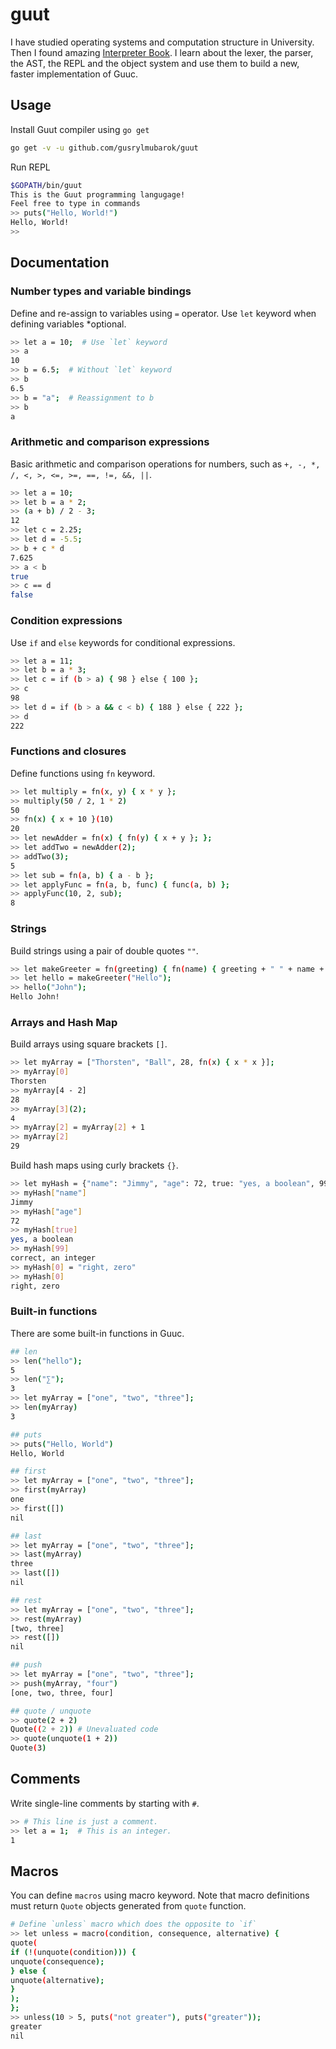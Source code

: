 # guut

I have studied operating systems and computation structure in University. Then I found amazing [Interpreter Book](https://interpreterbook.com/).
I learn about the lexer, the parser, the AST, the REPL and the object system and use them to build a new, faster implementation of Guuc.

## Usage

Install Guut compiler using `go get`
```bash
go get -v -u github.com/gusrylmubarok/guut
```

Run REPL
```bash 
$GOPATH/bin/guut
This is the Guut programming langugage!
Feel free to type in commands
>> puts("Hello, World!")
Hello, World!
>>
```


## Documentation

### Number types and variable bindings

Define and re-assign to variables using `=` operator.
Use `let` keyword when defining variables *optional.
```bash
>> let a = 10;  # Use `let` keyword
>> a
10
>> b = 6.5;  # Without `let` keyword
>> b
6.5
>> b = "a";  # Reassignment to b
>> b
a
```

### Arithmetic and comparison expressions

Basic arithmetic and comparison operations for numbers,
such as `+, -, *, /, <, >, <=, >=, ==, !=, &&, ||`.

```bash
>> let a = 10;
>> let b = a * 2;
>> (a + b) / 2 - 3;
12
>> let c = 2.25;
>> let d = -5.5;
>> b + c * d
7.625
>> a < b
true
>> c == d
false
```

### Condition expressions

Use `if` and `else` keywords for conditional expressions.

```bash
>> let a = 11;
>> let b = a * 3;
>> let c = if (b > a) { 98 } else { 100 };
>> c
98
>> let d = if (b > a && c < b) { 188 } else { 222 };
>> d
222
```

### Functions and closures

Define functions using `fn` keyword.

```bash
>> let multiply = fn(x, y) { x * y };
>> multiply(50 / 2, 1 * 2)
50
>> fn(x) { x + 10 }(10)
20
>> let newAdder = fn(x) { fn(y) { x + y }; };
>> let addTwo = newAdder(2);
>> addTwo(3);
5
>> let sub = fn(a, b) { a - b };
>> let applyFunc = fn(a, b, func) { func(a, b) };
>> applyFunc(10, 2, sub);
8
```

### Strings

Build strings using a pair of double quotes `""`.

```bash
>> let makeGreeter = fn(greeting) { fn(name) { greeting + " " + name + "!" } };
>> let hello = makeGreeter("Hello");
>> hello("John");
Hello John!
```

### Arrays and Hash Map

Build arrays using square brackets `[]`.

```bash
>> let myArray = ["Thorsten", "Ball", 28, fn(x) { x * x }];
>> myArray[0]
Thorsten
>> myArray[4 - 2]
28
>> myArray[3](2);
4
>> myArray[2] = myArray[2] + 1
>> myArray[2]
29
```

Build hash maps using curly brackets `{}`.
```bash
>> let myHash = {"name": "Jimmy", "age": 72, true: "yes, a boolean", 99: "correct, an integer"};
>> myHash["name"]
Jimmy
>> myHash["age"]
72
>> myHash[true]
yes, a boolean
>> myHash[99]
correct, an integer
>> myHash[0] = "right, zero"
>> myHash[0]
right, zero
```


### Built-in functions

There are some built-in functions in Guuc.

```bash 
## len
>> len("hello");
5
>> len("∑");
3
>> let myArray = ["one", "two", "three"];
>> len(myArray)
3

## puts
>> puts("Hello, World")
Hello, World

## first
>> let myArray = ["one", "two", "three"];
>> first(myArray)
one
>> first([])
nil

## last
>> let myArray = ["one", "two", "three"];
>> last(myArray)
three
>> last([])
nil

## rest
>> let myArray = ["one", "two", "three"];
>> rest(myArray)
[two, three]
>> rest([])
nil

## push
>> let myArray = ["one", "two", "three"];
>> push(myArray, "four")
[one, two, three, four]

## quote / unquote
>> quote(2 + 2)
Quote((2 + 2)) # Unevaluated code
>> quote(unquote(1 + 2))
Quote(3)
```

## Comments

Write single-line comments by starting with `#`.

```bash
>> # This line is just a comment.
>> let a = 1;  # This is an integer.
1
```

## Macros
You can define `macros` using macro keyword.
Note that macro definitions must return `Quote` objects generated from `quote` function.

```bash 
# Define `unless` macro which does the opposite to `if`
>> let unless = macro(condition, consequence, alternative) {
quote(
if (!(unquote(condition))) {
unquote(consequence);
} else {
unquote(alternative);
}
);
};
>> unless(10 > 5, puts("not greater"), puts("greater"));
greater
nil
```

